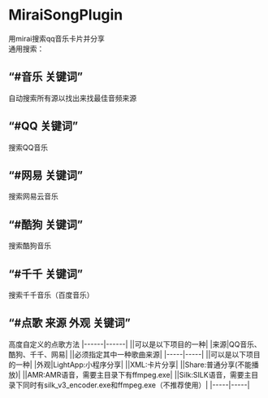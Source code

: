 # MiraiSongPlugin
用mirai搜索qq音乐卡片并分享  
通用搜索：
## “#音乐 关键词”
自动搜索所有源以找出来找最佳音频来源  
## “#QQ 关键词”
搜索QQ音乐
## “#网易 关键词”
搜索网易云音乐
##  “#酷狗 关键词”
搜索酷狗音乐
##  “#千千 关键词”
搜索千千音乐（百度音乐）
##  “#点歌 来源 外观 关键词”
高度自定义的点歌方法
|------|------|
||可以是以下项目的一种|
|来源|QQ音乐、酷狗、千千、网易|
||必须指定其中一种歌曲来源|
|-----|-----|
||可以是以下项目的一种|
|外观|LightApp:小程序分享|
||XML:卡片分享|
||Share:普通分享(不能播放)|
||AMR:AMR语音，需要主目录下有ffmpeg.exe|
||Silk:SILK语音，需要主目录下同时有silk_v3_encoder.exe和ffmpeg.exe（不推荐使用）|
|-----|-----|